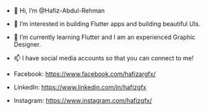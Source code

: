 - 👋 Hi, I’m @Hafiz-Abdul-Rehman
- 👀 I’m interested in building Flutter apps and building beautiful UIs.
- 🌱 I’m currently learning Flutter and I am an experienced Graphic Designer.
- 📫 I have social media accounts so that you can connect to me!

- Facebook: https://www.facebook.com/hafizargfx/
- LinkedIn: https://www.linkedin.com/in/hafizgfx
- Instagram: https://www.instagram.com/hafizgfx/

<!---
Hafiz-Abdul-Rehman/Hafiz-Abdul-Rehman is a ✨ special ✨ repository because its `README.md` (this file) appears on your GitHub profile.
You can click the Preview link to take a look at your changes.
--->
